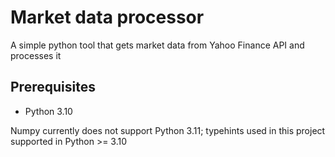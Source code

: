 # Market data processor

A simple python tool that gets market data from Yahoo Finance API and processes it

## Prerequisites

- Python 3.10

Numpy currently does not support Python 3.11; typehints used in this project 
supported in Python >= 3.10
